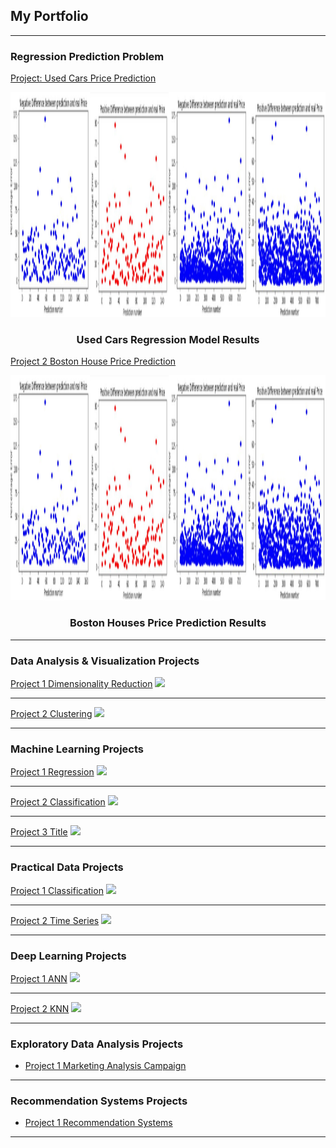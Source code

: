 ## My Portfolio

---

### Regression Prediction Problem

[Project: Used Cars Price Prediction ](https://github.com/CharlesDeLabra/Used-Cars-Regression-Model)
<p align="center">
    <img src="https://github.com/CharlesDeLabra/Used-Cars-Regression-Model/blob/main/imagen/foto1.png?raw=true" alt="Logo" width=800 height=360>
  <h3 align="center">Used Cars Regression Model Results</h3>
  <p align="center">
</p>


[Project 2 Boston House Price Prediction](https://github.com/CharlesDeLabra/Boston-House-Price-Prediction)
<p align="center">
    <img src="https://github.com/CharlesDeLabra/Used-Cars-Regression-Model/blob/main/imagen/foto1.png?raw=true" alt="Logo" width=800 height=360>
  <h3 align="center">Boston Houses Price Prediction Results</h3>
  <p align="center">
</p>

---

### Data Analysis & Visualization Projects 

[Project 1 Dimensionality Reduction](/sample_page)
<img src="images/dummy_thumbnail.jpg?raw=true"/>

---
[Project 2 Clustering](/pdf/sample_presentation.pdf)
<img src="images/dummy_thumbnail.jpg?raw=true"/>

---

### Machine Learning Projects 

[Project 1 Regression](/sample_page)
<img src="images/dummy_thumbnail.jpg?raw=true"/>

---
[Project 2 Classification](/pdf/sample_presentation.pdf)
<img src="images/dummy_thumbnail.jpg?raw=true"/>

---
[Project 3 Title](http://example.com/)
<img src="images/dummy_thumbnail.jpg?raw=true"/>

---

### Practical Data  Projects 

[Project 1 Classification](/sample_page)
<img src="images/dummy_thumbnail.jpg?raw=true"/>

---
[Project 2 Time Series](/pdf/sample_presentation.pdf)
<img src="images/dummy_thumbnail.jpg?raw=true"/>

---

### Deep Learning  Projects 

[Project 1 ANN](/sample_page)
<img src="images/dummy_thumbnail.jpg?raw=true"/>

---
[Project 2 KNN](/pdf/sample_presentation.pdf)
<img src="images/dummy_thumbnail.jpg?raw=true"/>

---

### Exploratory Data Analysis Projects 

- [Project 1 Marketing Analysis Campaign](https://charlesdelabra.github.io/EDA-Marketing-Campaign/)

---

### Recommendation Systems  Projects 

- [Project 1 Recommendation Systems](http://example.com/)

---












